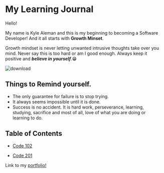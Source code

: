 # My Learning Journal

Hello!

My name is Kyle Aleman and this is my beginning to becoming a Software Developer! And it all starts with **Growth Minset**. 

Growth mindset is never letting unwanted intrusive thoughts take over you mind. Never say this is too hard or am I good enough. Always keep it positive and **_believe in yourself_**.:grin:

![download](https://github.com/kaleman18/reading-notes/assets/147420762/7732e57e-6985-423f-8f92-d46650865b16)

## Things to Remind yourself.

- The only guarantee for failure is to stop trying.
- It always seems impossible until it is done.
- Success is no accident. It is hard work, perseverance, learning, studying, sacrifice and most of all, love of what you are doing or learning to do.

## Table of Contents

- [Code 102](./code-102/102%20Table%20of%20Contents.md)

- [Code 201](./code-201/201%20Table%20of%20Contents.md)

Link to my [portfolio!](https://github.com/kaleman18)
